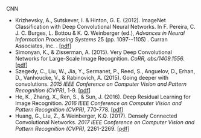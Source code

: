 CNN
- Krizhevsky, A., Sutskever, I. & Hinton, G. E. (2012). ImageNet Classification with Deep Convolutional Neural Networks. In F. Pereira, C. J. C. Burges, L. Bottou & K. Q. Weinberger (ed.), *Advances in Neural Information Processing Systems* 25 (pp. 1097--1105) . Curran Associates, Inc. . [[pdf](https://kr.nvidia.com/content/tesla/pdf/machine-learning/imagenet-classification-with-deep-convolutional-nn.pdf)]
- Simonyan, K., & Zisserman, A. (2015). Very Deep Convolutional Networks for Large-Scale Image Recognition. *CoRR, abs/1409.1556.* [[pdf](https://arxiv.org/pdf/1409.1556.pdf)]
- Szegedy, C., Liu, W., Jia, Y., Sermanet, P., Reed, S., Anguelov, D., Erhan, D., Vanhoucke, V., & Rabinovich, A. (2015). Going deeper with convolutions. *2015 IEEE Conference on Computer Vision and Pattern Recognition (CVPR)*, 1-9. [[pdf](https://arxiv.org/pdf/1409.4842.pdf)]
- He, K., Zhang, X., Ren, S., & Sun, J. (2016). Deep Residual Learning for Image Recognition. *2016 IEEE Conference on Computer Vision and Pattern Recognition (CVPR)*, 770-778. [[pdf](https://arxiv.org/pdf/1512.03385.pdf)]
- Huang, G., Liu, Z., & Weinberger, K.Q. (2017). Densely Connected Convolutional Networks. *2017 IEEE Conference on Computer Vision and Pattern Recognition (CVPR)*, 2261-2269. [[pdf](https://arxiv.org/pdf/1608.06993.pdf)]
